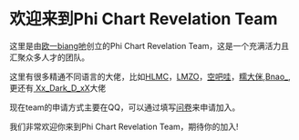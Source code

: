  
# 欢迎来到Phi Chart Revelation Team

这里是由[欧一biang吔](https://space.bilibili.com/437161770)创立的Phi Chart Revelation Team，这是一个充满活力且汇聚众多人才的团队。


这里有很多精通不同语言的大佬，比如[HLMC](https://space.bilibili.com/357681195)，[LMZO](https://space.bilibili.com/1245904744)，[空吧哇](https://space.bilibili.com/527630410)，[糯大侎](https://space.bilibili.com/1136182692),[Bnao_](https://space.bilibili.com/396563011),更还有[
Xx_Dark_D_xX](https://space.bilibili.com/389306201)大佬


现在team的申请方式主要在QQ，可以通过填写[问卷](https://kaoshi.wjx.top/vm/YpPk3YP.aspx)来申请加入。

我们非常欢迎你来到Phi Chart Revelation Team，期待你的加入!
 

